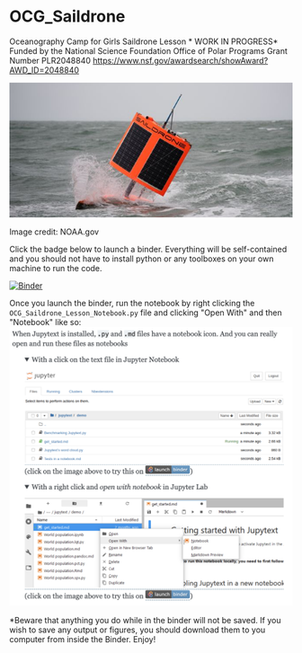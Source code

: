 <!-- #region -->
# OCG_Saildrone
Oceanography Camp for Girls Saildrone Lesson * WORK IN PROGRESS*
Funded by the National Science Foundation Office of Polar Programs Grant Number PLR2048840 https://www.nsf.gov/awardsearch/showAward?AWD_ID=2048840

![A photo of a Saildone, an autonomous sailing vehicle](https://github.com/Williams-OBGC-Lab/OCG_Saildrone/blob/master/Images/SD_1020_A_6.jpeg)

Image credit: NOAA.gov

Click the badge below to launch a binder. Everything will be self-contained and you should not have to install python or any toolboxes on your own machine to run the code. 

[![Binder](https://mybinder.org/badge_logo.svg)](https://binder.pangeo.io/v2/gh/Williams-OBGC-Lab/OCG_Saildrone/HEAD)

Once you launch the binder, run the notebook by right clicking the `OCG_Saildrone_Lesson_Notebook.py` file and clicking "Open With" and then "Notebook" like so:
![A screenshot of how to open the notebook](https://github.com/Williams-OBGC-Lab/OCG_Saildrone/blob/master/Images/OpeningJupytextNotebooks.png)


*Beware that anything you do while in the binder will not be saved. If you wish to save any output or figures, you should download them to you computer from inside the Binder. Enjoy! 
<!-- #endregion -->

```python

```
